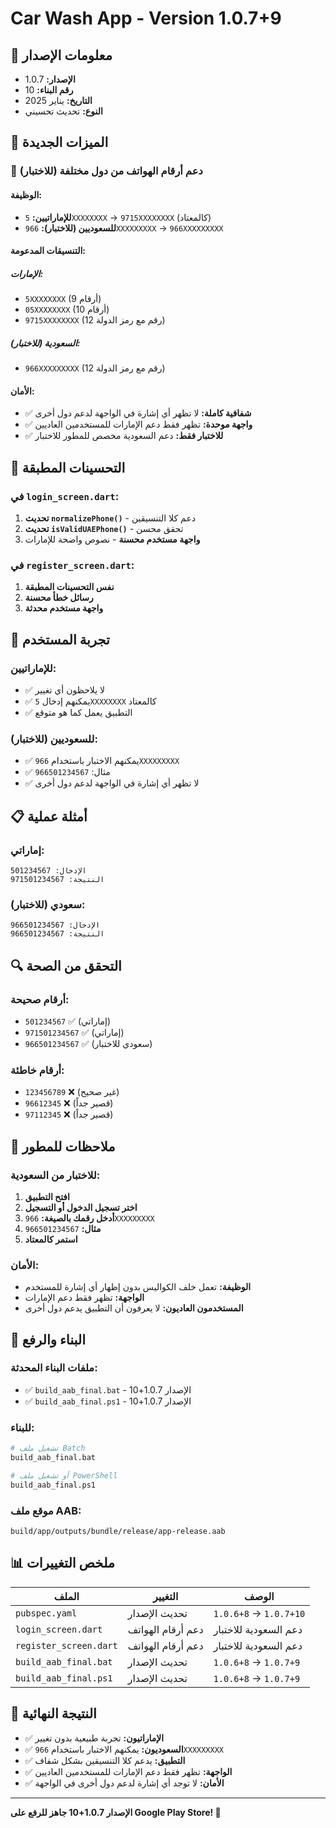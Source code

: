 # Car Wash App - Version 1.0.7+9

## 📱 **معلومات الإصدار**

- **الإصدار:** 1.0.7
- **رقم البناء:** 10
- **التاريخ:** يناير 2025
- **النوع:** تحديث تحسيني

## 🚀 **الميزات الجديدة**

### 🔧 **دعم أرقام الهواتف من دول مختلفة (للاختبار)**

#### **الوظيفة:**
- **للإماراتيين:** `5XXXXXXXX` → `9715XXXXXXXX` (كالمعتاد)
- **للسعوديين (للاختبار):** `966XXXXXXXXX` → `966XXXXXXXXX`

#### **التنسيقات المدعومة:**

##### **الإمارات:**
- `5XXXXXXXX` (9 أرقام)
- `05XXXXXXXX` (10 أرقام)
- `9715XXXXXXXX` (12 رقم مع رمز الدولة)

##### **السعودية (للاختبار):**
- `966XXXXXXXXX` (12 رقم مع رمز الدولة)

#### **الأمان:**
- ✅ **شفافية كاملة:** لا تظهر أي إشارة في الواجهة لدعم دول أخرى
- ✅ **واجهة موحدة:** تظهر فقط دعم الإمارات للمستخدمين العاديين
- ✅ **للاختبار فقط:** دعم السعودية مخصص للمطور للاختبار

## 🔧 **التحسينات المطبقة**

### **في `login_screen.dart`:**
1. **تحديث `normalizePhone()`** - دعم كلا التنسيقين
2. **تحديث `isValidUAEPhone()`** - تحقق محسن
3. **واجهة مستخدم محسنة** - نصوص واضحة للإمارات

### **في `register_screen.dart`:**
1. **نفس التحسينات المطبقة**
2. **رسائل خطأ محسنة**
3. **واجهة مستخدم محدثة**

## 🎯 **تجربة المستخدم**

### **للإماراتيين:**
- ✅ لا يلاحظون أي تغيير
- ✅ يمكنهم إدخال `5XXXXXXXX` كالمعتاد
- ✅ التطبيق يعمل كما هو متوقع

### **للسعوديين (للاختبار):**
- ✅ يمكنهم الاختبار باستخدام `966XXXXXXXXX`
- ✅ مثال: `966501234567`
- ✅ لا تظهر أي إشارة في الواجهة لدعم دول أخرى

## 📋 **أمثلة عملية**

### **إماراتي:**
```
الإدخال: 501234567
النتيجة: 971501234567
```

### **سعودي (للاختبار):**
```
الإدخال: 966501234567
النتيجة: 966501234567
```

## 🔍 **التحقق من الصحة**

### **أرقام صحيحة:**
- `501234567` ✅ (إماراتي)
- `971501234567` ✅ (إماراتي)
- `966501234567` ✅ (سعودي للاختبار)

### **أرقام خاطئة:**
- `123456789` ❌ (غير صحيح)
- `96612345` ❌ (قصير جداً)
- `97112345` ❌ (قصير جداً)

## 📝 **ملاحظات للمطور**

### **للاختبار من السعودية:**
1. **افتح التطبيق**
2. **اختر تسجيل الدخول أو التسجيل**
3. **أدخل رقمك بالصيغة:** `966XXXXXXXXX`
4. **مثال:** `966501234567`
5. **استمر كالمعتاد**

### **الأمان:**
- **الوظيفة:** تعمل خلف الكواليس بدون إظهار أي إشارة للمستخدم
- **الواجهة:** تظهر فقط دعم الإمارات
- **المستخدمون العاديون:** لا يعرفون أن التطبيق يدعم دول أخرى

## 🚀 **البناء والرفع**

### **ملفات البناء المحدثة:**
- ✅ `build_aab_final.bat` - الإصدار 1.0.7+10
- ✅ `build_aab_final.ps1` - الإصدار 1.0.7+10

### **للبناء:**
```bash
# تشغيل ملف Batch
build_aab_final.bat

# أو تشغيل ملف PowerShell
build_aab_final.ps1
```

### **موقع ملف AAB:**
```
build/app/outputs/bundle/release/app-release.aab
```

## 📊 **ملخص التغييرات**

| الملف | التغيير | الوصف |
|-------|---------|-------|
| `pubspec.yaml` | تحديث الإصدار | `1.0.6+8` → `1.0.7+10` |
| `login_screen.dart` | دعم أرقام الهواتف | دعم السعودية للاختبار |
| `register_screen.dart` | دعم أرقام الهواتف | دعم السعودية للاختبار |
| `build_aab_final.bat` | تحديث الإصدار | `1.0.6+8` → `1.0.7+9` |
| `build_aab_final.ps1` | تحديث الإصدار | `1.0.6+8` → `1.0.7+9` |

## 🎉 **النتيجة النهائية**

- ✅ **الإماراتيون:** تجربة طبيعية بدون تغيير
- ✅ **السعوديون:** يمكنهم الاختبار باستخدام `966XXXXXXXXX`
- ✅ **التطبيق:** يدعم كلا التنسيقين بشكل شفاف
- ✅ **الواجهة:** تظهر فقط دعم الإمارات للمستخدمين العاديين
- ✅ **الأمان:** لا توجد أي إشارة لدعم دول أخرى في الواجهة

---

**الإصدار 1.0.7+10 جاهز للرفع على Google Play Store! 🚀** 